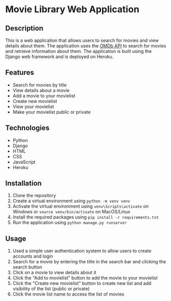 # Movie Library Web Application

## Description
This is a web application that allows users to search for movies and view details about them. The application uses the [OMDb API](http://www.omdbapi.com/) to search for movies and retrieve information about them. The application is built using the Django web framework and is deployed on Heroku.

## Features
- Search for movies by title
- View details about a movie
- Add a movie to your movielist
- Create new movielist
- View your movielist
- Make your movielist public or private


## Technologies
- Python
- Django
- HTML
- CSS
- JavaScript
- Heroku


## Installation
1. Clone the repository
2. Create a virtual environment using `python -m venv venv`
3. Activate the virtual environment using `venv\Scripts\activate` on Windows or `source venv/bin/activate` on MacOS/Linux
4. Install the required packages using `pip install -r requirements.txt`
5. Run the application using `python manage.py runserver`


## Usage
1. Used a simple user authentication system to allow users to create accounts and login
2. Search for a movie by entering the title in the search bar and clicking the search button
3. Click on a movie to view details about it
4. Click the "Add to movielist" button to add the movie to your movielist
5. Click the "Create new movielist" button to create new list and add visibility of the list (public or private)
6. Click the movie list name to access the list of movies